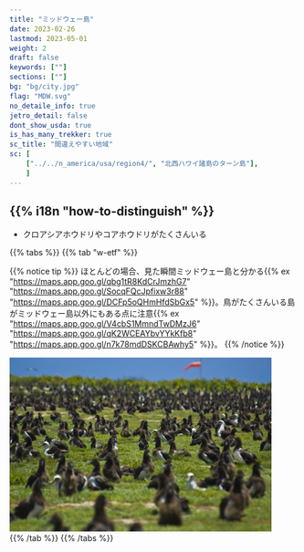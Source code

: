 ```yaml
---
title: "ミッドウェー島"
date: 2023-02-26
lastmod: 2023-05-01
weight: 2
draft: false
keywords: [""]
sections: [""]
bg: "bg/city.jpg"
flag: "MDW.svg"
no_detaile_info: true
jetro_detail: false
dont_show_usda: true
is_has_many_trekker: true
sc_title: "間違えやすい地域"
sc: [
    ["../../n_america/usa/region4/", "北西ハワイ諸島のターン島"],
    ]
---
```


<div class="main-desciption country-description">
    <h2 class="section-title">{{% i18n "how-to-distinguish" %}}</h2>
    <ul class="rule-list">
        <li>クロアシアホウドリやコアホウドリがたくさんいる</li>
    </ul>
</div>

{{% tabs %}}
{{% tab "w-etf" %}}

{{% notice tip %}}
ほとんどの場合、見た瞬間ミッドウェー島と分かる{{% ex "https://maps.app.goo.gl/qbg1tR8KdCrJmzhG7" "https://maps.app.goo.gl/SocqFQcJpfixw3r88" "https://maps.app.goo.gl/DCFp5oQHmHfdSbGx5" %}}。鳥がたくさんいる島がミッドウェー島以外にもある点に注意{{% ex "https://maps.app.goo.gl/V4cbS1MmndTwDMzJ6" "https://maps.app.goo.gl/qK2WCEAYbvYYkKfb8" "https://maps.app.goo.gl/n7k78mdDSKCBAwhy5" %}}。
{{% /notice %}}
<div class="googlemap-if no-margin">
<img src="./us_navy_100602_n_2.jpg" width="91%">
</div>
{{% /tab %}}
{{% /tabs  %}}